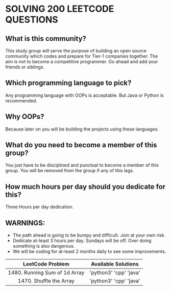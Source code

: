 # SOLVING 200 LEETCODE QUESTIONS

## What is this community?
This study group will serve the purpose of building an open source community which codes and prepare for Tier-1 companies together. The aim is not to become a competitive programmer. Go ahead and add your friends or siblings.

## Which programming language to pick?
Any programming language with OOPs is acceptable. But Java or Python is recommended.

## Why OOPs?
Because later on you will be building the projects using these languages.

## What do you need to become a member of this group?
You just have to be disciplined and punctual to become a member of this group. You will be removed from the group if any of this lags.

## How much hours per day should you dedicate for this?
Three Hours per day dedication.

## WARNINGS:
- The path ahead is going to be bumpy and difficult. Join at your own risk.
- Dedicate at-least 3 hours per day. Sundays will be off. Over doing something is also dangerous.
- We will be coding for at-least 2 months daily to see some improvements. 

| LeetCode Problem | Available Solutions |
| :---: | :---: |
| 1480. Running Sum of 1d Array | 'python3' 'cpp' 'java' |
| 1470. Shuffle the Array | 'python3' 'cpp' 'java' |
